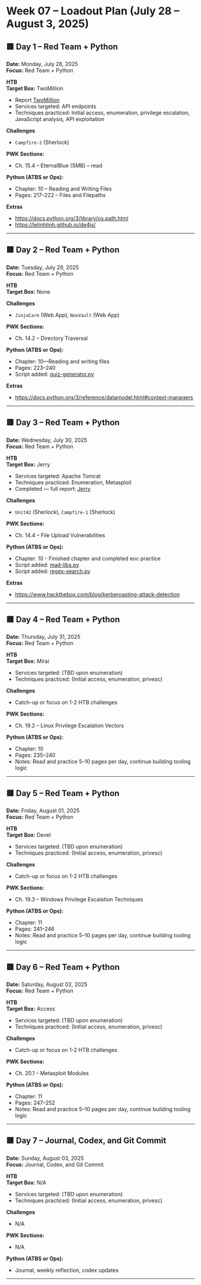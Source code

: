# Week 07 – Loadout Plan (July 28 – August 3, 2025)

## 🟥 Day 1 – Red Team + Python  
**Date:** Monday, July 28, 2025  
**Focus:** Red Team + Python  

**HTB**  
**Target Box:** TwoMillion
- Report [TwoMillion](https://github.com/mermehr/redmind-docs/blob/main/engagements/HTB/TwoMillin-report.md)
- Services targeted: API endpoints  
- Techniques practiced: Initial access, enumeration, privilege escalation, JavaScript analysis, API exploitation  

**Challenges**  
- `Campfire-2` (Sherlock)

**PWK Sections:**  
- Ch. 15.4 – EternalBlue (SMB) – read

**Python (ATBS or Ops):**  
- Chapter: 10 – Reading and Writing Files  
- Pages: 217–222 – Files and Filepaths

**Extras**  
- https://docs.python.org/3/library/os.path.html  
- https://lelinhtinh.github.io/de4js/



---
## 🟥 Day 2 – Red Team + Python  
**Date:** Tuesday, July 29, 2025  
**Focus:** Red Team + Python  

**HTB**  
**Target Box:** None


**Challenges**  
- `JinjaCare` (Web App), `NeoVault` (Web App)

**PWK Sections:**  

- Ch. 14.2 – Directory Traversal

**Python (ATBS or Ops):**  
- Chapter: 10—Reading and writing files
- Pages: 223–240
- Script added: [quiz-generator.py](https://github.com/mermehr/custom-python-scripts/blob/main/practice-scripts/quiz-generator.py)

**Extras**
- https://docs.python.org/3/reference/datamodel.html#context-managers


---
## 🟥 Day 3 – Red Team + Python  
**Date:** Wednesday, July 30, 2025  
**Focus:** Red Team + Python  

**HTB**  
**Target Box:** Jerry  
- Services targeted: Apache Tomcat  
- Techniques practiced: Enumeration, Metasploit  
- Completed — full report: [Jerry](https://github.com/mermehr/redmind-docs/blob/main/engagements/HTB/Jerry-report.md)

**Challenges**  
- `Unit42` (Sherlock), `Campfire-1` (Sherlock)

**PWK Sections:**  

- Ch. 14.4 – File Upload Vulnerabilities

**Python (ATBS or Ops):**  
- Chapter: 10 - Finished chapter and completed eoc practice
- Script added: [mad-libs.py](https://github.com/mermehr/custom-python-scripts/blob/main/practice-scripts/mad-libs.py)
- Script added: [regex-search.py](https://github.com/mermehr/custom-python-scripts/blob/main/practice-scripts/regex-search.py)

**Extras**
- https://www.hackthebox.com/blog/kerberoasting-attack-detection

---
## 🟥 Day 4 – Red Team + Python  
**Date:** Thursday, July 31, 2025  
**Focus:** Red Team + Python  

**HTB**  
**Target Box:** Mirai  
- Services targeted: (TBD upon enumeration)  
- Techniques practiced: (Initial access, enumeration, privesc)  


**Challenges**  
- Catch-up or focus on 1-2 HTB challenges

**PWK Sections:**  

- Ch. 19.2 – Linux Privilege Escalation Vectors

**Python (ATBS or Ops):**  
- Chapter: 10  
- Pages: 235–240  
- Notes: Read and practice 5–10 pages per day, continue building tooling logic  


---
## 🟥 Day 5 – Red Team + Python  
**Date:** Friday, August 01, 2025  
**Focus:** Red Team + Python  

**HTB**  
**Target Box:** Devel  
- Services targeted: (TBD upon enumeration)  
- Techniques practiced: (Initial access, enumeration, privesc)  


**Challenges**  
- Catch-up or focus on 1-2 HTB challenges

**PWK Sections:**  

- Ch. 19.3 – Windows Privilege Escalation Techniques

**Python (ATBS or Ops):**  
- Chapter: 11  
- Pages: 241–246  
- Notes: Read and practice 5–10 pages per day, continue building tooling logic  


---
## 🟥 Day 6 – Red Team + Python  
**Date:** Saturday, August 02, 2025  
**Focus:** Red Team + Python  

**HTB**  
**Target Box:** Access  
- Services targeted: (TBD upon enumeration)  
- Techniques practiced: (Initial access, enumeration, privesc)  


**Challenges**  
- Catch-up or focus on 1-2 HTB challenges

**PWK Sections:**  

- Ch. 20.1 – Metasploit Modules

**Python (ATBS or Ops):**  
- Chapter: 11  
- Pages: 247–252  
- Notes: Read and practice 5–10 pages per day, continue building tooling logic  


---
## 🟥 Day 7 – Journal, Codex, and Git Commit  
**Date:** Sunday, August 03, 2025  
**Focus:** Journal, Codex, and Git Commit  

**HTB**  
**Target Box:** N/A  
- Services targeted: (TBD upon enumeration)  
- Techniques practiced: (Initial access, enumeration, privesc)  


**Challenges**  
- N/A

**PWK Sections:**  
- N/A

**Python (ATBS or Ops):**  
- Journal, weekly reflection, codex updates

---
